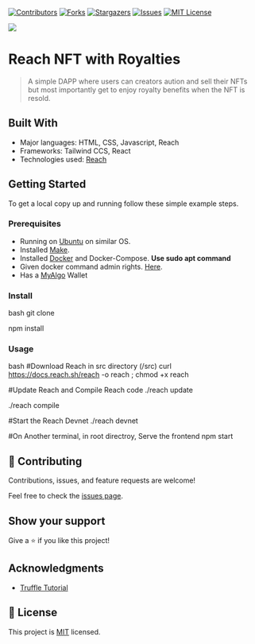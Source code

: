 <!-- PROJECT SHIELDS -->
<!--
* I'm using markdown "reference style" links for readability.
* Reference links are enclosed in brackets [ ] instead of parentheses ( ).
* See the bottom of this document for the declaration of the reference variables
* for contributors-url, forks-url, etc. This is an optional, concise syntax you may use.
* https://www.markdownguide.org/basic-syntax/#reference-style-links
-->
[![Contributors][contributors-shield]][contributors-url]
[![Forks][forks-shield]][forks-url]
[![Stargazers][stars-shield]][stars-url]
[![Issues][issues-shield]][issues-url]
[![MIT License][license-shield]][license-url]

![](https://img.shields.io/badge/Hackathon-blueviolet)

# Reach NFT with Royalties

> A simple DAPP where users can creators aution and sell their NFTs but most importantly get to enjoy royalty benefits when the NFT is resold.


## Built With

- Major languages: HTML, CSS, Javascript, Reach
- Frameworks: Tailwind CCS, React
- Technologies used: [Reach](https://reach.sh/)


## Getting Started

To get a local copy up and running follow these simple example steps.

### Prerequisites
- Running on [Ubuntu](https://ubuntu.com/) on similar OS.
- Installed [Make](https://linuxhint.com/install-make-ubuntu/).
- Installed [Docker](https://www.docker.com/) and Docker-Compose. **Use sudo apt command**
- Given docker command admin rights. [Here](https://docs.docker.com/engine/install/linux-postinstall/).
- Has a [MyAlgo](https://wallet.myalgo.com/) Wallet

### Install
bash
git clone <this-repo>

npm install

### Usage
bash
#Download Reach in src directory (<this-repo>/src)
curl https://docs.reach.sh/reach -o reach ; chmod +x reach

#Update Reach and Compile Reach code
./reach update

./reach compile

#Start the Reach Devnet
./reach devnet

#On Another terminal, in root directroy, Serve the frontend
npm start


## 🤝 Contributing

Contributions, issues, and feature requests are welcome!

Feel free to check the [issues page](../../issues/).

## Show your support

Give a ⭐ if you like this project!

## Acknowledgments

- [Truffle Tutorial](https://trufflesuite.com/tutorial/index.html)

## 📝 License

This project is [MIT](./MIT.md) licensed.


<!-- MARKDOWN LINKS & IMAGES -->
<!-- https://www.markdownguide.org/basic-syntax/#reference-style-links -->
[contributors-shield]: https://img.shields.io/github/contributors/RyanKoech/Reach-NFT_with_Royalties.svg?style=for-the-badge
[contributors-url]: https://github.com/RyanKoech/Reach-NFT_with_Royalties/graphs/contributors
[forks-shield]: https://img.shields.io/github/forks/RyanKoech/Reach-NFT_with_Royalties.svg?style=for-the-badge
[forks-url]: https://github.com/RyanKoech/Reach-NFT_with_Royalties/network/members
[stars-shield]: https://img.shields.io/github/stars/RyanKoech/Reach-NFT_with_Royalties.svg?style=for-the-badge
[stars-url]: https://github.com/RyanKoech/Reach-NFT_with_Royalties/stargazers
[issues-shield]: https://img.shields.io/github/issues/RyanKoech/Reach-NFT_with_Royalties.svg?style=for-the-badge
[issues-url]: https://github.com/RyanKoech/Reach-NFT_with_Royalties/issues
[license-shield]: https://img.shields.io/github/license/RyanKoech/Crypto_Fund.svg?style=for-the-badge
[license-url]: https://github.com/RyanKoech/Reach-NFT_with_Royalties/blob/master/LICENSE
